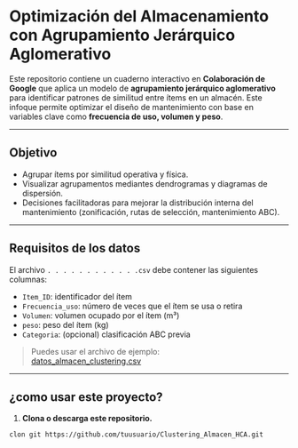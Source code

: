 # Optimización del Almacenamiento con Agrupamiento Jerárquico Aglomerativo

Este repositorio contiene un cuaderno interactivo en **Colaboración de Google** que aplica un modelo de **agrupamiento jerárquico aglomerativo** para identificar patrones de similitud entre ítems en un almacén. Este infoque permite optimizar el diseño de mantenimiento con base en variables clave como **frecuencia de uso, volumen y peso**.

---

## Objetivo

- Agrupar ítems por similitud operativa y física.
- Visualizar agrupamentos mediantes dendrogramas y diagramas de dispersión.
- Decisiones facilitadoras para mejorar la distribución interna del mantenimiento (zonificación, rutas de selección, mantenimiento ABC).

---

## Requisitos de los datos

El archivo `. . . . . . . . . . . .csv` debe contener las siguientes columnas:

- `Item_ID`: identificador del ítem
- `Frecuencia_uso`: número de veces que el ítem se usa o retira
- `Volumen`: volumen ocupado por el ítem (m³)
- `peso`: peso del ítem (kg)
- `Categoria`: (opcional) clasificación ABC previa

> Puedes usar el archivo de ejemplo:  
>  [datos_almacen_clustering.csv](https://...)

---

## ¿como usar este proyecto?

1. **Clona o descarga este repositorio.**

```bash
clon git https://github.com/tuusuario/Clustering_Almacen_HCA.git
